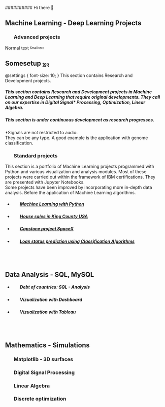 ########## Hi there 👋




## **Machine Learning - Deep Learning Projects**

###  <ul> **Advanced projects** </ul>

Normal text
<sub><sup>Small text</sup></sub>
## <a name="Some-setup"></a>Somesetup [<font size="2">top</font>](#Content)
@settings {
  font-size: 10;
}
This section contains Research and Development projects.

##### This section contains Research and Development projects in Machine Learning and Deep Learning that require original developments. They call on our expertise in Digital Signal* Processing, Optimization, Linear Algebra. <br>
##### This section is under continuous development as research progresses. <br> 

*Signals are not restricted to audio. <br>
They can be any type. A good example is the application with genome classification.
 



###  <ul> **Standard projects** </ul>

This section is a portfolio of Machine Learning projects programmed with Python and various visualization and analysis modules. Most of these projects were carried out within the framework of IBM certifications. They are presented with Jupyter Notebooks. <br>
  Some projects have been improved by incorporating more in-depth data analysis. Before the application of Machine Learning algorithms.

- ##### <ul> [**Machine Learning with Python**](https://github.com/DrStef/Machine_Learning_with_Python-IBM/blob/main/README.md)


- ##### <ul> [House sales in King County USA](https://github.com/DrStef/House_Sales_in_King_County_USA_IBM/blob/main/README.md)    
 
 
- ##### <ul> [Capstone project SpaceX](https://github.com/DrStef/Applied_Data_Science_Capstone_SpaceX_IBM/blob/main/README.md)                           
- ##### <ul> [Loan status prediction using Classification Algorithms](https://github.com/DrStef/Loan-Status-Prediction-using-Classification-Algorithms_IBM/blob/main/README.md)

<br>
<br>

## **Data Analysis - SQL, MySQL**

- ##### <ul> **Debt of countries: SQL - Analysis**  </ul>

- ##### <ul> **Vizualization with Dashboard** </ul>

- ##### <ul> **Vizualization with Tableau** </ul>
 
<br>
<br>

## **Mathematics - Simulations**

### <ul> **Matplotlib - 3D surfaces**   </ul>  
### <ul> **Digital Signal Processing**   </ul>  
### <ul> **Linear Algebra**   </ul>   
### <ul> **Discrete optimization**   </ul>   













<!--
**DrStef/DrStef** is a ✨ _special_ ✨ repository because its `README.md` (this file) appears on your GitHub profile.

Here are some ideas to get you started:

- 🔭 I’m currently working on advanced projects in ML & DL. 
- 🌱 I’m currently learning Tensorflow
- 👯 I’m looking to collaborate on Digital Signal Processing, Machine Learing, Deep Learning
- 🤔 I’m looking for help with ...
- 💬 Ask me about ...
- 📫 How to reach me: stephane.dedieu@bloo-audio.com

- ⚡ Fun fact: ...
